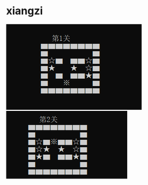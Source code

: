 # xiangzi
![xiangzi](https://github.com/MrWnf/NB/blob/master/png.1.png)  
![xiangzi](https://github.com/MrWnf/NB/blob/master/png.2.png)  
